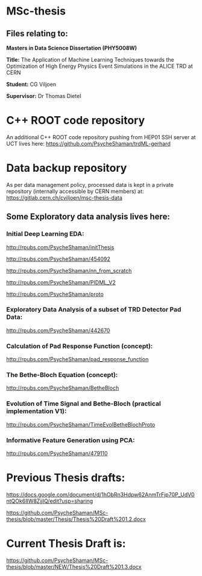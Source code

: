 # MSc-thesis

## Files relating to:

**Masters in Data Science Dissertation (PHY5008W)**

**Title:** The Application of Machine Learning Techniques towards the Optimization of High Energy Physics Event Simulations in the ALICE TRD at CERN

**Student:** CG Viljoen

**Supervisor:** Dr Thomas Dietel

# C++ ROOT code repository

An additional C++ ROOT code repository pushing from HEP01 SSH server at UCT lives here: https://github.com/PsycheShaman/trdML-gerhard

# Data backup repository

As per data management policy, processed data is kept in a private repository (internally accessible by CERN members) at: https://gitlab.cern.ch/cviljoen/msc-thesis-data

## Some Exploratory data analysis lives here:

### Initial Deep Learning EDA:

http://rpubs.com/PsycheShaman/initThesis

http://rpubs.com/PsycheShaman/454092

http://rpubs.com/PsycheShaman/nn_from_scratch

http://rpubs.com/PsycheShaman/PIDML_V2

http://rpubs.com/PsycheShaman/proto

### Exploratory Data Analysis of a subset of TRD Detector Pad Data:

http://rpubs.com/PsycheShaman/442670

### Calculation of Pad Response Function (concept):

http://rpubs.com/PsycheShaman/pad_response_function

### The Bethe-Bloch Equation (concept):

http://rpubs.com/PsycheShaman/BetheBloch

### Evolution of Time Signal and Bethe-Bloch (practical implementation V1):

http://rpubs.com/PsycheShaman/TimeEvolBetheBlochProto

### Informative Feature Generation using PCA:

http://rpubs.com/PsycheShaman/479110

# Previous Thesis drafts:
https://docs.google.com/document/d/1hObRn3Hdpw62AnmTrFjp70P_UdV0ntQOk6IIW8ZjjIQ/edit?usp=sharing

https://github.com/PsycheShaman/MSc-thesis/blob/master/Thesis/Thesis%20Draft%201.2.docx

# Current Thesis Draft is:

https://github.com/PsycheShaman/MSc-thesis/blob/master/NEW/Thesis%20Draft%201.3.docx
